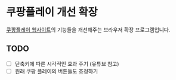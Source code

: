 # 쿠팡플레이 개선 확장

[쿠팡플레이 웹사이트](https://www.coupangplay.com/home)의 기능들을 개선해주는
브라우저 확장 프로그램입니다.

## TODO

- [ ] 단축키에 따른 시각적인 효과 주기 (유튜브 참고)
- [ ] 원래 쿠팡 플레이의 버튼들도 조정하기
